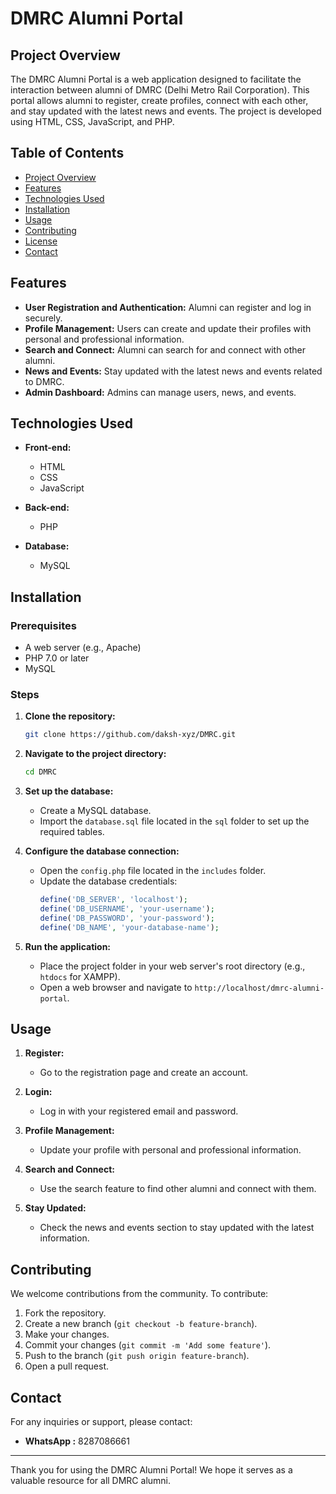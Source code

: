 # DMRC Alumni Portal

## Project Overview

The DMRC Alumni Portal is a web application designed to facilitate the interaction between alumni of DMRC (Delhi Metro Rail Corporation). This portal allows alumni to register, create profiles, connect with each other, and stay updated with the latest news and events. The project is developed using HTML, CSS, JavaScript, and PHP.

## Table of Contents

- [Project Overview](#project-overview)
- [Features](#features)
- [Technologies Used](#technologies-used)
- [Installation](#installation)
- [Usage](#usage)
- [Contributing](#contributing)
- [License](#license)
- [Contact](#contact)

## Features

- **User Registration and Authentication:** Alumni can register and log in securely.
- **Profile Management:** Users can create and update their profiles with personal and professional information.
- **Search and Connect:** Alumni can search for and connect with other alumni.
- **News and Events:** Stay updated with the latest news and events related to DMRC.
- **Admin Dashboard:** Admins can manage users, news, and events.

## Technologies Used

- **Front-end:**
  - HTML
  - CSS
  - JavaScript

- **Back-end:**
  - PHP

- **Database:**
  - MySQL

## Installation

### Prerequisites

- A web server (e.g., Apache)
- PHP 7.0 or later
- MySQL

### Steps

1. **Clone the repository:**
   ```sh
   git clone https://github.com/daksh-xyz/DMRC.git
   ```

2. **Navigate to the project directory:**
   ```sh
   cd DMRC
   ```

3. **Set up the database:**
   - Create a MySQL database.
   - Import the `database.sql` file located in the `sql` folder to set up the required tables.

4. **Configure the database connection:**
   - Open the `config.php` file located in the `includes` folder.
   - Update the database credentials:
     ```php
     define('DB_SERVER', 'localhost');
     define('DB_USERNAME', 'your-username');
     define('DB_PASSWORD', 'your-password');
     define('DB_NAME', 'your-database-name');
     ```

5. **Run the application:**
   - Place the project folder in your web server's root directory (e.g., `htdocs` for XAMPP).
   - Open a web browser and navigate to `http://localhost/dmrc-alumni-portal`.

## Usage

1. **Register:**
   - Go to the registration page and create an account.

2. **Login:**
   - Log in with your registered email and password.

3. **Profile Management:**
   - Update your profile with personal and professional information.

4. **Search and Connect:**
   - Use the search feature to find other alumni and connect with them.

5. **Stay Updated:**
   - Check the news and events section to stay updated with the latest information.

## Contributing

We welcome contributions from the community. To contribute:

1. Fork the repository.
2. Create a new branch (`git checkout -b feature-branch`).
3. Make your changes.
4. Commit your changes (`git commit -m 'Add some feature'`).
5. Push to the branch (`git push origin feature-branch`).
6. Open a pull request.


## Contact

For any inquiries or support, please contact:

- **WhatsApp :** 8287086661

---

Thank you for using the DMRC Alumni Portal! We hope it serves as a valuable resource for all DMRC alumni.
